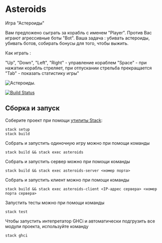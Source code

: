 # Asteroids

Игра "Астероиды"

Вам предложено сыграть за корабль с именем "Player". Против Вас играют агрессивные боты "Bot". 
Ваша задача : убивать астероиды, убивать ботов, собирать бонусы для того, чтобы выжить.

Как играть : 

"Up", "Down", "Left", "Right" - управление кораблем
"Space" - при нажатии корабль стреляет, при отпускании стрельба прекращается
"Tab" - показать статистику игры"

![Астероиды.](images/sd.gif)


[![Build Status](https://travis-ci.org/cmc-haskell-2017/project-template.svg?branch=master)](https://travis-ci.org/cmc-haskell-2017/project-template)


## Сборка и запуск

Соберите проект при помощи [утилиты Stack](https://www.haskellstack.org):

```
stack setup
stack build
```

Собрать и запустить одиночную игру можно при помощи команды

```
stack build && stack exec asteroids
```

Собрать и запустить сервер можно при помощи команды

```
stack build && stack exec asteroids-server <номер порта>
```

Собрать и запустить клиент можно при помощи команды

```
stack build && stack exec asteroids-client <IP-адрес сервера> <номер порта сервера>
```

Запустить тесты можно при помощи команды

```
stack test
```

Чтобы запустить интепретатор GHCi и автоматически подгрузить все модули проекта, используйте команду

```
stack ghci
```

